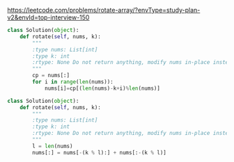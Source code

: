 https://leetcode.com/problems/rotate-array/?envType=study-plan-v2&envId=top-interview-150
```python
class Solution(object):
    def rotate(self, nums, k):
        """
        :type nums: List[int]
        :type k: int
        :rtype: None Do not return anything, modify nums in-place instead.
        """
        cp = nums[:]
        for i in range(len(nums)):
            nums[i]=cp[(len(nums)-k+i)%len(nums)]
```
```python
class Solution(object):
    def rotate(self, nums, k):
        """
        :type nums: List[int]
        :type k: int
        :rtype: None Do not return anything, modify nums in-place instead.
        """
        l = len(nums)
        nums[:] = nums[-(k % l):] + nums[:-(k % l)]
```
